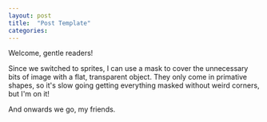 ```yaml
---
layout: post
title:  "Post Template"
categories:
---
```

Welcome, gentle readers!

Since we switched to sprites, I can use a mask to cover the unnecessary bits of image with a flat, transparent object. They only come in primative shapes, so it's slow going getting everything masked without weird corners, but I'm on it! 

And onwards we go, my friends.
